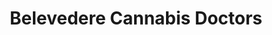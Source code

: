 ---
title: "Belevedere Cannabis Doctors"
url: /baltimore/belevedere-cannabis-doctors/
shop: Hanf
---